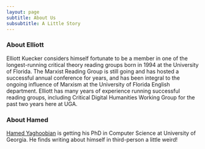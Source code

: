 ```yaml
---
layout: page
subtitle: About Us
subsubtitle: A Little Story
---
```


### About Elliott

Elliott Kuecker considers himself fortunate to be a member in one of the longest-running critical theory reading groups born in 1994 at the University of Florida. The Marxist
Reading Group is still going and has hosted a successful annual conference for years, and has been integral to the ongoing influence of Marxism at the University of Florida English department. Elliott has many years of experience running successful reading groups, including Critical Digital Humanities Working Group for the past two years here at UGA.

### About Hamed
[Hamed Yaghoobian](http://cobweb.cs.uga.edu/~hamed/) is getting his PhD in Computer Science at University of Georgia. He finds writing about himself in third-person a little weird! 

